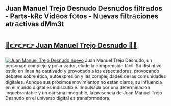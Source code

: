## Juan Manuel Trejo Desnudo D𝚎sn𝚞dos filtr𝚊dos - Parts-kRc Vid𝚎os f𝚘tos - N𝚞evas filtr𝚊ciones atr𝚊ctivas dMm3t

# <h2><a href="http://mbc55x.tromn.icu/?c=Juan+Manuel+Trejo+Desnudo">🔗👉👉👉 Juan Manuel Trejo Desnudo 🔗🔗</a></h2>

[![Juan Manuel Trejo Desnudo nuevo](https://i.imgur.com/pEAQMta.gif)](http://mbc55x.tromn.icu/?c=Juan+Manuel+Trejo+Desnudo)
Juan Manuel Trejo Desnudo, un personaje complejo y polarizador, elude la comprensión fácil. Su distintivo estilo en línea ha cautivado y provocado a los espectadores, provocando debates sobre ética, autoexpresión y las complejidades de las comunidades digitales. Aunque sus próximos movimientos no están claros, su influencia en el mundo digital es indiscutible. Impulsada por una determinación inquebrantable y un carisma innegable, la presencia de Juan Manuel Trejo Desnudo en el universo digital es transformadora.
